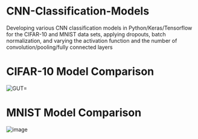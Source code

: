 # CNN-Classification-Models
Developing various CNN classification models in Python/Keras/Tensorflow for the CIFAR-10 and MNIST data sets, applying dropouts, batch normalization, and varying the activation function and the number of convolution/pooling/fully connected layers

# CIFAR-10 Model Comparison 

![GUT=](https://user-images.githubusercontent.com/47435671/92406905-d4286d00-f0fe-11ea-82fd-68060bb3b95e.png)

# MNIST Model Comparison 

![image](https://user-images.githubusercontent.com/47435671/92407103-4f8a1e80-f0ff-11ea-8ec7-1e79fd361244.png)
